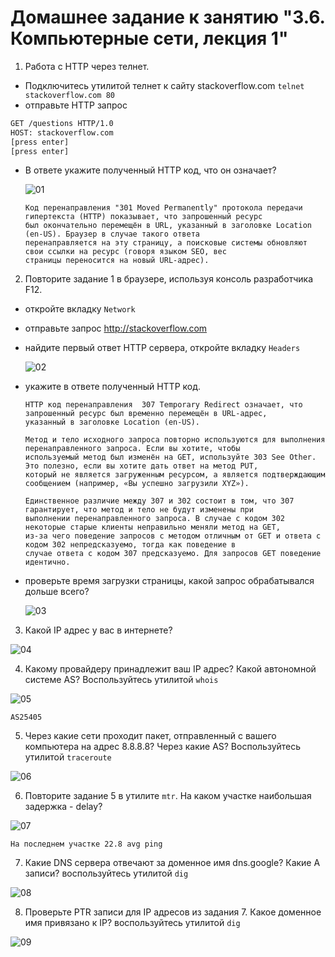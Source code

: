 # Домашнее задание к занятию "3.6. Компьютерные сети, лекция 1"

1. Работа c HTTP через телнет.
- Подключитесь утилитой телнет к сайту stackoverflow.com
`telnet stackoverflow.com 80`
- отправьте HTTP запрос
```bash
GET /questions HTTP/1.0
HOST: stackoverflow.com
[press enter]
[press enter]
```
- В ответе укажите полученный HTTP код, что он означает?

    ![01](https://github.com/NotClove/netology.devops/blob/master/03-sysadmin-06-net/pics/01.png?raw=true)

  ```
  Код перенаправления "301 Moved Permanently" протокола передачи гипертекста (HTTP) показывает, что запрошенный ресурс 
  был окончательно перемещён в URL, указанный в заголовке Location (en-US). Браузер в случае такого ответа 
  перенаправляется на эту страницу, а поисковые системы обновляют свои ссылки на ресурс (говоря языком SEO, вес 
  страницы переносится на новый URL-адрес).
  ```

2. Повторите задание 1 в браузере, используя консоль разработчика F12.
- откройте вкладку `Network`
- отправьте запрос http://stackoverflow.com
- найдите первый ответ HTTP сервера, откройте вкладку `Headers`

  ![02](https://github.com/NotClove/netology.devops/blob/master/03-sysadmin-06-net/pics/02.png?raw=true)

- укажите в ответе полученный HTTP код.

  ```
  HTTP код перенаправления  307 Temporary Redirect означает, что запрошенный ресурс был временно перемещён в URL-адрес, 
  указанный в заголовке Location (en-US).

  Метод и тело исходного запроса повторно используются для выполнения перенаправленного запроса. Если вы хотите, чтобы 
  используемый метод был изменён на GET, используйте 303 See Other. Это полезно, если вы хотите дать ответ на метод PUT, 
  который не является загруженным ресурсом, а является подтверждающим сообщением (например, «Вы успешно загрузили XYZ»).

  Единственное различие между 307 и 302 состоит в том, что 307 гарантирует, что метод и тело не будут изменены при 
  выполнении перенаправленного запроса. В случае с кодом 302 некоторые старые клиенты неправильно меняли метод на GET, 
  из-за чего поведение запросов с методом отличным от GET и ответа с кодом 302 непредсказуемо, тогда как поведение в 
  случае ответа с кодом 307 предсказуемо. Для запросов GET поведение идентично.
  ```

- проверьте время загрузки страницы, какой запрос обрабатывался дольше всего?

  ![03](https://github.com/NotClove/netology.devops/blob/master/03-sysadmin-06-net/pics/03.png?raw=true)

3. Какой IP адрес у вас в интернете?

  ![04](https://github.com/NotClove/netology.devops/blob/master/03-sysadmin-06-net/pics/04.png?raw=true)

4. Какому провайдеру принадлежит ваш IP адрес? Какой автономной системе AS? Воспользуйтесь утилитой `whois`

  ![05](https://github.com/NotClove/netology.devops/blob/master/03-sysadmin-06-net/pics/05.png?raw=true)

  ```
  AS25405
  ```

5. Через какие сети проходит пакет, отправленный с вашего компьютера на адрес 8.8.8.8? Через какие AS? Воспользуйтесь утилитой `traceroute`

  ![06](https://github.com/NotClove/netology.devops/blob/master/03-sysadmin-06-net/pics/06.png?raw=true)

6. Повторите задание 5 в утилите `mtr`. На каком участке наибольшая задержка - delay?

  ![07](https://github.com/NotClove/netology.devops/blob/master/03-sysadmin-06-net/pics/07.png?raw=true)

  ```
  На последнем участке 22.8 avg ping
  ```


7. Какие DNS сервера отвечают за доменное имя dns.google? Какие A записи? воспользуйтесь утилитой `dig`

  ![08](https://github.com/NotClove/netology.devops/blob/master/03-sysadmin-06-net/pics/08.png?raw=true)

8. Проверьте PTR записи для IP адресов из задания 7. Какое доменное имя привязано к IP? воспользуйтесь утилитой `dig`

  ![09](https://github.com/NotClove/netology.devops/blob/master/03-sysadmin-06-net/pics/09.png?raw=true)
